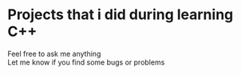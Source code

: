 # Projects that i did during learning C++
Feel free to ask me anything<br>
Let me know if you find some bugs or problems<br>
